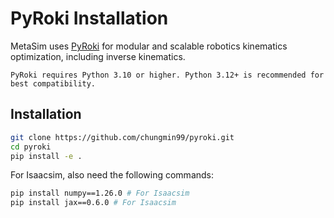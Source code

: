 # PyRoki Installation

MetaSim uses [PyRoki](https://github.com/chungmin99/pyroki) for modular and scalable robotics kinematics optimization, including inverse kinematics.

```{note}
PyRoki requires Python 3.10 or higher. Python 3.12+ is recommended for best compatibility.
```

## Installation

```bash
git clone https://github.com/chungmin99/pyroki.git
cd pyroki
pip install -e .
```
For Isaacsim, also need the following commands:
```bash
pip install numpy==1.26.0 # For Isaacsim
pip install jax==0.6.0 # For Isaacsim
```




